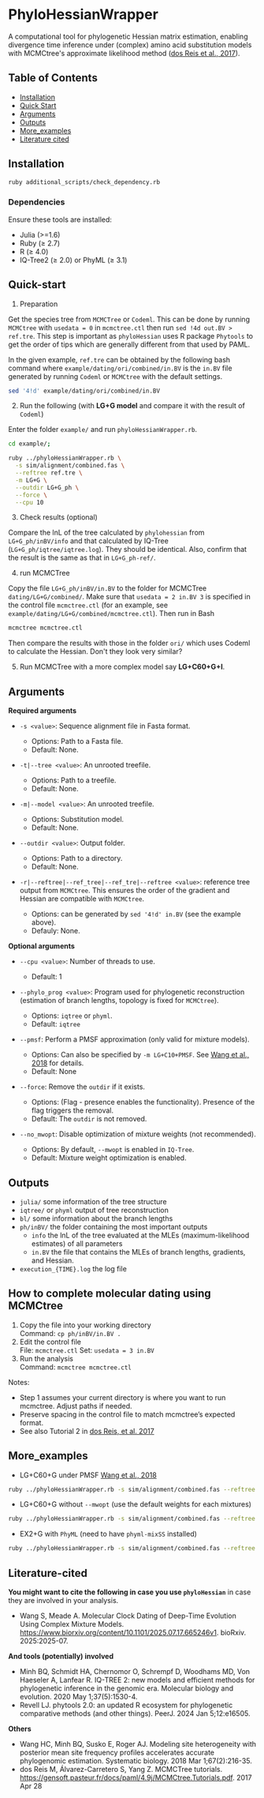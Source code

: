 # PhyloHessianWrapper

A computational tool for phylogenetic Hessian matrix estimation, enabling divergence time inference under (complex) amino acid substitution models with MCMCtree's approximate likelihood method ([dos Reis et al., 2017](#ref-dosreis_2017)).

## Table of Contents
- [Installation](#Installation)
- [Quick Start](#Quick-start)
- [Arguments](#Arguments)
- [Outputs](#Outputs)
- [More_examples](#More_examples)
- [Literature cited](#Literature-cited)

## Installation
```bash
ruby additional_scripts/check_dependency.rb
```

### Dependencies
Ensure these tools are installed:
- Julia (>=1.6)
- Ruby (≥ 2.7)
- R (≥ 4.0)
- IQ-Tree2 (≥ 2.0) or PhyML (≥ 3.1)

## Quick-start
1. Preparation

Get the species tree from `MCMCTree` or `Codeml`. This can be done by running `MCMCtree` with `usedata = 0` in `mcmctree.ctl` then run `sed !4d out.BV > ref.tre`. This step is important as `phyloHessian` uses R package `Phytools` to get the order of tips which are generally different from that used by PAML.

In the given example, `ref.tre` can be obtained by the following bash command where `example/dating/ori/combined/in.BV` is the `in.BV` file generated by running `Codeml` or `MCMCtree` with the default settings.

```bash
sed '4!d' example/dating/ori/combined/in.BV
```

2. Run the following (with **LG+G model** and compare it with the result of `Codeml`)

Enter the folder `example/` and run `phyloHessianWrapper.rb`.

```bash
cd example/;

ruby ../phyloHessianWrapper.rb \
  -s sim/alignment/combined.fas \
  --reftree ref.tre \
  -m LG+G \
  --outdir LG+G_ph \
  --force \
  --cpu 10
```

3. Check results (optional)

Compare the lnL of the tree calculated by `phylohessian` from `LG+G_ph/inBV/info` and that calculated by IQ-Tree (`LG+G_ph/iqtree/iqtree.log`). They should be identical. Also, confirm that the result is the same as that in `LG+G_ph-ref/`.

4. run MCMCTree

Copy the file `LG+G_ph/inBV/in.BV` to the folder for MCMCTree `dating/LG+G/combined/`. Make sure that `usedata = 2 in.BV 3` is specified in the control file `mcmctree.ctl` (for an example, see `example/dating/LG+G/combined/mcmctree.ctl`). Then run in Bash
```bash
mcmctree mcmctree.ctl
```

Then compare the results with those in the folder `ori/` which uses Codeml to calculate the Hessian. Don't they look very similar?

5. Run MCMCTree with a more complex model say **LG+C60+G+I**.


## Arguments
**Required arguments**
*   `-s <value>`: Sequence alignment file in Fasta format.
    *   Options: Path to a Fasta file.
    *   Default: None.

*   `-t|--tree <value>`: An unrooted treefile.
    *   Options: Path to a treefile.
    *   Default: None.

*   `-m|--model <value>`: An unrooted treefile.
    *   Options: Substitution model.
    *   Default: None.

*   `--outdir <value>`: Output folder.
    *   Options: Path to a directory.
    *   Default: None.

*  `-r|--reftree|--ref_tree|--ref_tre|--reftree <value>`: reference tree output from `MCMCtree`. This ensures the order of the gradient and Hessian are compatible with `MCMCtree`.
   *    Options: can be generated by `sed '4!d' in.BV` (see the example above).
   *    Defauly: None.
    
**Optional arguments**
*   `--cpu <value>`: Number of threads to use.
    *   Default: 1

*   `--phylo_prog <value>`: Program used for phylogenetic reconstruction (estimation of branch lengths, topology is fixed for `MCMCtree`).
    *   Options:  `iqtree` or `phyml`.
    *   Default: `iqtree`

*   `--pmsf`: Perform a PMSF approximation (only valid for mixture models).
    *   Options: Can also be specified by `-m LG+C10+PMSF`. See [Wang et al., 2018](#ref-Wang_2018) for details.
    *   Default: None

*   `--force`: Remove the `outdir` if it exists.
    *   Options: (Flag - presence enables the functionality).  Presence of the flag triggers the removal.
    *   Default: The `outdir` is not removed.

*   `--no_mwopt`: Disable optimization of mixture weights (not recommended).
    *   Options: By default, `--mwopt` is enabled in `IQ-Tree`.
    *   Default: Mixture weight optimization is enabled.


## Outputs
- `julia/`  some information of the tree structure
- `iqtree/` or `phyml`  output of tree reconstruction
- `bl/`  some information about the branch lengths
- `ph/inBV/`  the folder containing the most important outputs
  - `info`  the lnL of the tree evaluated at the MLEs (maximum-likelihood estimates) of all parameters
  - `in.BV`  the file that contains the MLEs of branch lengths, gradients, and Hessian.
- `execution_{TIME}.log`  the log file
 
## How to complete molecular dating using MCMCtree
1. Copy the file into your working directory  
   Command: `cp ph/inBV/in.BV .`
2. Edit the control file  
   File: `mcmctree.ctl`
   Set: `usedata = 3 in.BV`
3. Run the analysis  
   Command: `mcmctree mcmctree.ctl`

Notes:  
- Step 1 assumes your current directory is where you want to run mcmctree. Adjust paths if needed.  
- Preserve spacing in the control file to match mcmctree’s expected format.
- See also Tutorial 2 in [dos Reis, et al. 2017](#ref-dosreis_2017)


## More_examples

- LG+C60+G under PMSF [Wang et al., 2018](#ref-Wang_2018)
```bash
ruby ../phyloHessianWrapper.rb -s sim/alignment/combined.fas --reftree ref.tre -m LG+C60+G+PMSF --outdir outdir --force --cpu 10
```

- LG+C60+G without `--mwopt` (use the default weights for each mixtures)
```bash
ruby ../phyloHessianWrapper.rb -s sim/alignment/combined.fas --reftree ref.tre -m LG+C60+G --outdir outdir --force --cpu 10 --no_mwopt
```

- EX2+G with `PhyML` (need to have `phyml-mixSS` installed)
```bash
ruby ../phyloHessianWrapper.rb -s sim/alignment/combined.fas --reftree ref.tre -m EX2+G --outdir outdir --force --cpu 10 --phylo_prog phyml
```


## Literature-cited
**You might want to cite the following in case you use `phyloHessian`** in case they are involved in your analysis.
-  <a id="ref-Wang_Meade_2025"></a>Wang S, Meade A. Molecular Clock Dating of Deep-Time Evolution Using Complex Mixture Models. https://www.biorxiv.org/content/10.1101/2025.07.17.665246v1. bioRxiv. 2025:2025-07.

**And tools (potentially) involved**
-  Minh BQ, Schmidt HA, Chernomor O, Schrempf D, Woodhams MD, Von Haeseler A, Lanfear R. IQ-TREE 2: new models and efficient methods for phylogenetic inference in the genomic era. Molecular biology and evolution. 2020 May 1;37(5):1530-4.
-  Revell LJ. phytools 2.0: an updated R ecosystem for phylogenetic comparative methods (and other things). PeerJ. 2024 Jan 5;12:e16505.

**Others**
-  <a id="ref-Wang_2018"></a>Wang HC, Minh BQ, Susko E, Roger AJ. Modeling site heterogeneity with posterior mean site frequency profiles accelerates accurate phylogenomic estimation. Systematic biology. 2018 Mar 1;67(2):216-35.
-  <a id="ref-dosreis_2017"></a>dos Reis M, Álvarez-Carretero S, Yang Z. MCMCTree tutorials. https://gensoft.pasteur.fr/docs/paml/4.9j/MCMCtree.Tutorials.pdf. 2017 Apr 28


